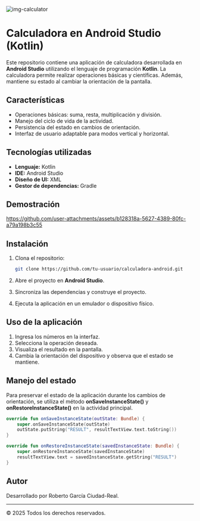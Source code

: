 
![img-calculator](https://github.com/user-attachments/assets/8309b1b2-b34a-4283-9f3a-b4c876d5ebe1)



# Calculadora en Android Studio (Kotlin)

Este repositorio contiene una aplicación de calculadora desarrollada en **Android Studio** utilizando el lenguaje de programación **Kotlin**. La calculadora permite realizar operaciones básicas y científicas. Además, mantiene su estado al cambiar la orientación de la pantalla.

## Características

- Operaciones básicas: suma, resta, multiplicación y división.
- Manejo del ciclo de vida de la actividad.
- Persistencia del estado en cambios de orientación.
- Interfaz de usuario adaptable para modos vertical y horizontal.

## Tecnologías utilizadas

- **Lenguaje:** Kotlin
- **IDE:** Android Studio
- **Diseño de UI:** XML
- **Gestor de dependencias:** Gradle

## Demostración
https://github.com/user-attachments/assets/b128318a-5627-4389-80fc-a79a198b3c55



## Instalación

1. Clona el repositorio:

   ```bash
   git clone https://github.com/tu-usuario/calculadora-android.git
   ```

2. Abre el proyecto en **Android Studio**.

3. Sincroniza las dependencias y construye el proyecto.

4. Ejecuta la aplicación en un emulador o dispositivo físico.

## Uso de la aplicación

1. Ingresa los números en la interfaz.
2. Selecciona la operación deseada.
3. Visualiza el resultado en la pantalla.
4. Cambia la orientación del dispositivo y observa que el estado se mantiene.

## Manejo del estado

Para preservar el estado de la aplicación durante los cambios de orientación, se utiliza el método **onSaveInstanceState()** y **onRestoreInstanceState()** en la actividad principal.

```kotlin
override fun onSaveInstanceState(outState: Bundle) {
    super.onSaveInstanceState(outState)
    outState.putString("RESULT", resultTextView.text.toString())
}

override fun onRestoreInstanceState(savedInstanceState: Bundle) {
    super.onRestoreInstanceState(savedInstanceState)
    resultTextView.text = savedInstanceState.getString("RESULT")
}
```

## Autor


Desarrollado por Roberto García Ciudad-Real.

---

© 2025 Todos los derechos reservados.

